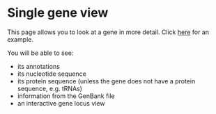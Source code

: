 <link rel="shortcut icon" type="image/svg+xml" href="/opengenomebrowser/favicon.svg">

# Single gene view

This page allows you to look at a gene in more detail. Click [here](https://opengenomebrowser.bioinformatics.unibe.ch/gene/FAM19471-i1-1.1_001004/)
for an example.

You will be able to see:

*   its annotations
*   its nucleotide sequence
*   its protein sequence (unless the gene does not have a protein sequence, e.g. tRNAs)
*   information from the GenBank file
*   an interactive gene locus view